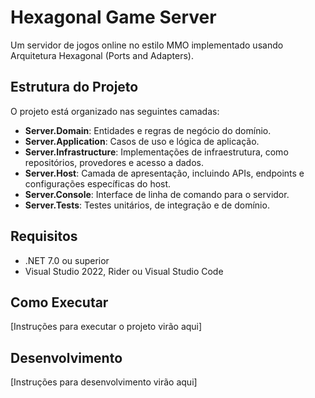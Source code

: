 # Hexagonal Game Server

Um servidor de jogos online no estilo MMO implementado usando Arquitetura Hexagonal (Ports and Adapters).

## Estrutura do Projeto

O projeto está organizado nas seguintes camadas:

- **Server.Domain**: Entidades e regras de negócio do domínio.
- **Server.Application**: Casos de uso e lógica de aplicação.
- **Server.Infrastructure**: Implementações de infraestrutura, como repositórios, provedores e acesso a dados.
- **Server.Host**: Camada de apresentação, incluindo APIs, endpoints e configurações específicas do host.
- **Server.Console**: Interface de linha de comando para o servidor.
- **Server.Tests**: Testes unitários, de integração e de domínio.

## Requisitos

- .NET 7.0 ou superior
- Visual Studio 2022, Rider ou Visual Studio Code

## Como Executar

[Instruções para executar o projeto virão aqui]

## Desenvolvimento

[Instruções para desenvolvimento virão aqui]
